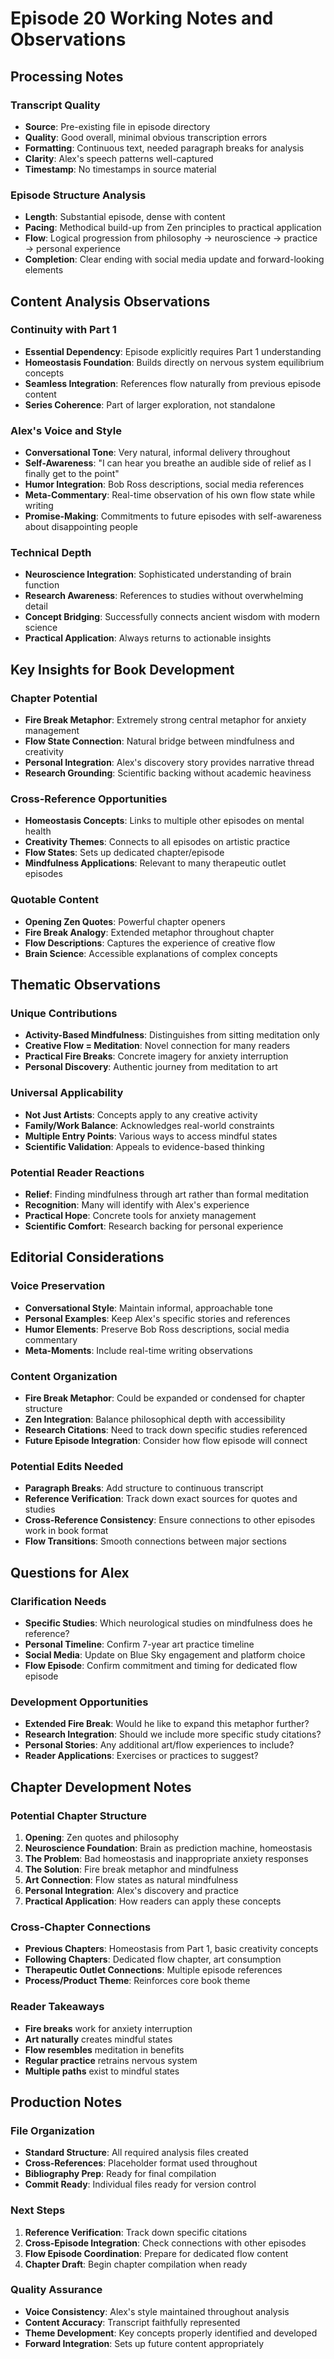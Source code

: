 # Episode 20 Working Notes and Observations

## Processing Notes

### Transcript Quality
- **Source**: Pre-existing file in episode directory 
- **Quality**: Good overall, minimal obvious transcription errors
- **Formatting**: Continuous text, needed paragraph breaks for analysis
- **Clarity**: Alex's speech patterns well-captured
- **Timestamp**: No timestamps in source material

### Episode Structure Analysis
- **Length**: Substantial episode, dense with content
- **Pacing**: Methodical build-up from Zen principles to practical application
- **Flow**: Logical progression from philosophy → neuroscience → practice → personal experience
- **Completion**: Clear ending with social media update and forward-looking elements

## Content Analysis Observations

### Continuity with Part 1
- **Essential Dependency**: Episode explicitly requires Part 1 understanding
- **Homeostasis Foundation**: Builds directly on nervous system equilibrium concepts
- **Seamless Integration**: References flow naturally from previous episode content
- **Series Coherence**: Part of larger exploration, not standalone

### Alex's Voice and Style
- **Conversational Tone**: Very natural, informal delivery throughout
- **Self-Awareness**: "I can hear you breathe an audible side of relief as I finally get to the point"
- **Humor Integration**: Bob Ross descriptions, social media references
- **Meta-Commentary**: Real-time observation of his own flow state while writing
- **Promise-Making**: Commitments to future episodes with self-awareness about disappointing people

### Technical Depth
- **Neuroscience Integration**: Sophisticated understanding of brain function
- **Research Awareness**: References to studies without overwhelming detail
- **Concept Bridging**: Successfully connects ancient wisdom with modern science
- **Practical Application**: Always returns to actionable insights

## Key Insights for Book Development

### Chapter Potential
- **Fire Break Metaphor**: Extremely strong central metaphor for anxiety management
- **Flow State Connection**: Natural bridge between mindfulness and creativity
- **Personal Integration**: Alex's discovery story provides narrative thread
- **Research Grounding**: Scientific backing without academic heaviness

### Cross-Reference Opportunities
- **Homeostasis Concepts**: Links to multiple other episodes on mental health
- **Creativity Themes**: Connects to all episodes on artistic practice
- **Flow States**: Sets up dedicated chapter/episode
- **Mindfulness Applications**: Relevant to many therapeutic outlet episodes

### Quotable Content
- **Opening Zen Quotes**: Powerful chapter openers
- **Fire Break Analogy**: Extended metaphor throughout chapter
- **Flow Descriptions**: Captures the experience of creative flow
- **Brain Science**: Accessible explanations of complex concepts

## Thematic Observations

### Unique Contributions
- **Activity-Based Mindfulness**: Distinguishes from sitting meditation only
- **Creative Flow = Meditation**: Novel connection for many readers
- **Practical Fire Breaks**: Concrete imagery for anxiety interruption
- **Personal Discovery**: Authentic journey from meditation to art

### Universal Applicability
- **Not Just Artists**: Concepts apply to any creative activity
- **Family/Work Balance**: Acknowledges real-world constraints
- **Multiple Entry Points**: Various ways to access mindful states
- **Scientific Validation**: Appeals to evidence-based thinking

### Potential Reader Reactions
- **Relief**: Finding mindfulness through art rather than formal meditation
- **Recognition**: Many will identify with Alex's experience
- **Practical Hope**: Concrete tools for anxiety management
- **Scientific Comfort**: Research backing for personal experience

## Editorial Considerations

### Voice Preservation
- **Conversational Style**: Maintain informal, approachable tone
- **Personal Examples**: Keep Alex's specific stories and references
- **Humor Elements**: Preserve Bob Ross descriptions, social media commentary
- **Meta-Moments**: Include real-time writing observations

### Content Organization
- **Fire Break Metaphor**: Could be expanded or condensed for chapter structure
- **Zen Integration**: Balance philosophical depth with accessibility
- **Research Citations**: Need to track down specific studies referenced
- **Future Episode Integration**: Consider how flow episode will connect

### Potential Edits Needed
- **Paragraph Breaks**: Add structure to continuous transcript
- **Reference Verification**: Track down exact sources for quotes and studies
- **Cross-Reference Consistency**: Ensure connections to other episodes work in book format
- **Flow Transitions**: Smooth connections between major sections

## Questions for Alex

### Clarification Needs
- **Specific Studies**: Which neurological studies on mindfulness does he reference?
- **Personal Timeline**: Confirm 7-year art practice timeline
- **Social Media**: Update on Blue Sky engagement and platform choice
- **Flow Episode**: Confirm commitment and timing for dedicated flow episode

### Development Opportunities
- **Extended Fire Break**: Would he like to expand this metaphor further?
- **Research Integration**: Should we include more specific study citations?
- **Personal Stories**: Any additional art/flow experiences to include?
- **Reader Applications**: Exercises or practices to suggest?

## Chapter Development Notes

### Potential Chapter Structure
1. **Opening**: Zen quotes and philosophy
2. **Neuroscience Foundation**: Brain as prediction machine, homeostasis
3. **The Problem**: Bad homeostasis and inappropriate anxiety responses
4. **The Solution**: Fire break metaphor and mindfulness
5. **Art Connection**: Flow states as natural mindfulness
6. **Personal Integration**: Alex's discovery and practice
7. **Practical Application**: How readers can apply these concepts

### Cross-Chapter Connections
- **Previous Chapters**: Homeostasis from Part 1, basic creativity concepts
- **Following Chapters**: Dedicated flow chapter, art consumption
- **Therapeutic Outlet Connections**: Multiple episode references
- **Process/Product Theme**: Reinforces core book theme

### Reader Takeaways
- **Fire breaks** work for anxiety interruption
- **Art naturally** creates mindful states
- **Flow resembles** meditation in benefits
- **Regular practice** retrains nervous system
- **Multiple paths** exist to mindful states

## Production Notes

### File Organization
- **Standard Structure**: All required analysis files created
- **Cross-References**: Placeholder format used throughout
- **Bibliography Prep**: Ready for final compilation
- **Commit Ready**: Individual files ready for version control

### Next Steps
1. **Reference Verification**: Track down specific citations
2. **Cross-Episode Integration**: Check connections with other episodes
3. **Flow Episode Coordination**: Prepare for dedicated flow content
4. **Chapter Draft**: Begin chapter compilation when ready

### Quality Assurance
- **Voice Consistency**: Alex's style maintained throughout analysis
- **Content Accuracy**: Transcript faithfully represented
- **Theme Development**: Key concepts properly identified and developed
- **Forward Integration**: Sets up future content appropriately
